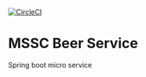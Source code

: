 [![CircleCI](https://circleci.com/gh/kumarvgit/mssc-beer-service.svg?style=svg)](https://circleci.com/gh/kumarvgit/mssc-beer-service)

# MSSC Beer Service

Spring boot micro service